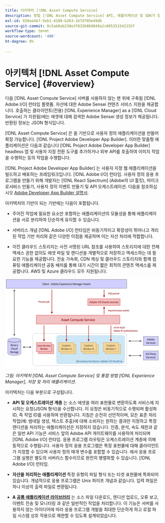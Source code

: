 ```yaml
---
title: 아키텍처 [!DNL Asset Compute Service]
description: 방법 [!DNL Asset Compute Service] API, 애플리케이션 및 SDK가 함께 작동하여 클라우드 기반 에셋 처리 서비스를 제공합니다.
exl-id: 658ee4b7-5eb1-4109-b263-1b7d705e49d6
source-git-commit: 0c5ab8ab230e3f033b804849a2c005351542155f
workflow-type: tm+mt
source-wordcount: '486'
ht-degree: 0%

---
```


# 아키텍처 [!DNL Asset Compute Service] {#overview}

다음 [!DNL Asset Compute Service] 서버를 사용하지 않는 맨 위에 구축됨 [!DNL Adobe I/O] 런타임 플랫폼. 자산에 대한 Adobe Sensei 컨텐츠 서비스 지원을 제공합니다. 호출하는 클라이언트(전용) [!DNL Experience Manager] as a [!DNL Cloud Service] 가 지원됨)에는 에셋에 대해 검색한 Adobe Sensei 생성 정보가 제공됩니다. 반환된 정보는 JSON 형식입니다.

[!DNL Asset Compute Service] 은 을 기반으로 사용자 정의 애플리케이션을 만들어 확장 가능합니다. [!DNL Project Adobe Developer App Builder]. 이러한 맞춤형 애플리케이션은 다음과 같습니다 [!DNL Project Adobe Developer App Builder] headless 앱 및 사용자 지정 전환 도구를 추가하거나 외부 API를 호출하여 이미지 작업을 수행하는 등의 작업을 수행합니다.

[!DNL Project Adobe Developer App Builder] 는 사용자 지정 웹 애플리케이션을 빌드하고 배포하는 프레임워크입니다. [!DNL Adobe I/O] 런타임. 사용자 정의 응용 프로그램을 만들기 위해 개발자는 [!DNL React Spectrum] (Adobe의 UI 툴킷), 마이크로서비스 만들기, 사용자 정의 이벤트 만들기 및 API 오케스트레이션. 다음을 참조하십시오 [Adobe Developer App Builder 설명서](https://developer.adobe.com/app-builder/docs/overview).

아키텍처의 기반이 되는 기반에는 다음이 포함됩니다.

* 주어진 작업에 필요한 요소만 포함하는 애플리케이션의 모듈성을 통해 애플리케이션을 서로 분리하여 단순하게 유지할 수 있습니다.

* 서버리스 개념 [!DNL Adobe I/O] 런타임은 비동기적이고 확장성이 뛰어나고 격리된 작업 기반 처리와 같은 다양한 이점을 제공하며 이는 자산 처리에 적합합니다.

* 이진 클라우드 스토리지는 사전 서명된 URL 참조를 사용하여 스토리지에 대한 전체 액세스 권한 없이도 에셋 파일 및 렌디션을 개별적으로 저장하고 액세스하는 데 필요한 기능을 제공합니다. 전송 가속화, CDN 캐싱 및 클라우드 스토리지와 함께 컴퓨팅 애플리케이션 공동 배치를 통해 대기 시간이 짧은 최적의 콘텐츠 액세스를 제공합니다. AWS 및 Azure 클라우드 모두 지원됩니다.

![asset compute 서비스 아키텍처](assets/architecture-diagram.png)

*그림: 아키텍처 [!DNL Asset Compute Service] 및 통합 방법 [!DNL Experience Manager], 저장 및 처리 애플리케이션.*

아키텍처는 다음 부분으로 구성됩니다.

* **API 및 오케스트레이션 계층** 는 소스 에셋을 여러 표현물로 변환하도록 서비스에 지시하는 요청(JSON 형식)을 수신합니다. 이 요청은 비동기적으로 수행되며 활성화 ID, 즉 작업 ID를 사용하여 반환됩니다. 지침은 순전히 선언적이며, 모든 표준 처리 작업(예: 썸네일 생성, 텍스트 추출)에 대해 소비자는 원하는 결과만 지정하고 특정 렌디션을 처리하는 애플리케이션은 지정하지 않습니다. 인증, 분석, 속도 제한과 같은 일반 API 기능은 서비스 앞의 Adobe API 게이트웨이를 사용하여 처리되며 [!DNL Adobe I/O] 런타임. 응용 프로그램 라우팅은 오케스트레이션 계층에 의해 동적으로 수행됩니다. 사용자 정의 응용 프로그램은 특정 표현물에 대해 클라이언트가 지정할 수 있으며 사용자 정의 매개 변수를 포함할 수 있습니다. 에서 응용 프로그램 실행은 별도의 서버리스 함수이므로 완전히 병렬화할 수 있습니다. [!DNL Adobe I/O] 런타임.

* **자산을 처리하는 애플리케이션** 특정 유형의 파일 형식 또는 타겟 표현물에 특화되어 있습니다. 개념적으로 응용 프로그램은 Unix 파이프 개념과 같습니다. 입력 파일은 하나 이상의 출력 파일로 변환됩니다.

* **A [공통 애플리케이션 라이브러리](https://github.com/adobe/asset-compute-sdk)** 는 소스 파일 다운로드, 렌디션 업로드, 오류 보고, 이벤트 전송 및 모니터링 과 같은 일반적인 작업을 처리합니다. 이 기능은 서버를 사용하지 않는 아이디어에 따라 응용 프로그램 개발을 최대한 단순하게 하고 로컬 파일 시스템 상호 작용으로 제한할 수 있도록 설계되었습니다.

<!-- TBD:

* About the YAML file?
* minimize description to custom applications
* remove all internal stuff (e.g. Photoshop application, API Gateway) from text and diagram
* update diagram to focus on 3rd party custom applications ONLY
* Explain important transactions/handshakes?
* Flow of assets/control? See the illustration on the Nui diagrams wiki.
* Illustrations. See the SVG shared by Alex.
* Exceptions? Limitations? Call-outs? Gotchas?
* Do we want to add what basic processing is not available currently, that is expected by existing AEM customers?
-->
